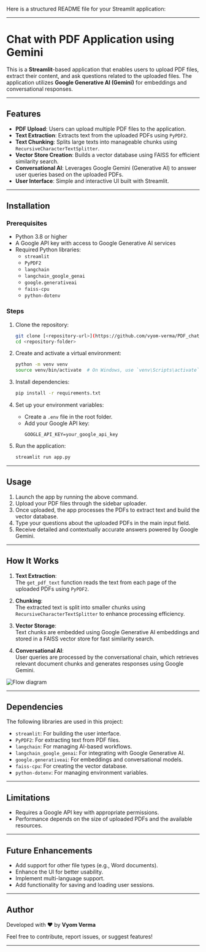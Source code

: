 

Here is a structured README file for your Streamlit application:  

---

# Chat with PDF Application using Gemini  

This is a **Streamlit**-based application that enables users to upload PDF files, extract their content, and ask questions related to the uploaded files. The application utilizes **Google Generative AI (Gemini)** for embeddings and conversational responses.

---

## Features  
- **PDF Upload**: Users can upload multiple PDF files to the application.  
- **Text Extraction**: Extracts text from the uploaded PDFs using `PyPDF2`.  
- **Text Chunking**: Splits large texts into manageable chunks using `RecursiveCharacterTextSplitter`.  
- **Vector Store Creation**: Builds a vector database using FAISS for efficient similarity search.  
- **Conversational AI**: Leverages Google Gemini (Generative AI) to answer user queries based on the uploaded PDFs.  
- **User Interface**: Simple and interactive UI built with Streamlit.  

---

## Installation  

### Prerequisites  
- Python 3.8 or higher  
- A Google API key with access to Google Generative AI services  
- Required Python libraries:
  - `streamlit`
  - `PyPDF2`
  - `langchain`
  - `langchain_google_genai`
  - `google.generativeai`
  - `faiss-cpu`
  - `python-dotenv`

### Steps  
1. Clone the repository:  
   ```bash
   git clone [<repository-url>](https://github.com/vyom-verma/PDF_chat_app.git)
   cd <repository-folder>
   ```

2. Create and activate a virtual environment:  
   ```bash
   python -m venv venv
   source venv/bin/activate  # On Windows, use `venv\Scripts\activate`
   ```

3. Install dependencies:  
   ```bash
   pip install -r requirements.txt
   ```

4. Set up your environment variables:  
   - Create a `.env` file in the root folder.  
   - Add your Google API key:  
     ```plaintext
     GOOGLE_API_KEY=your_google_api_key
     ```

5. Run the application:  
   ```bash
   streamlit run app.py
   ```

---

## Usage  

1. Launch the app by running the above command.  
2. Upload your PDF files through the sidebar uploader.  
3. Once uploaded, the app processes the PDFs to extract text and build the vector database.  
4. Type your questions about the uploaded PDFs in the main input field.  
5. Receive detailed and contextually accurate answers powered by Google Gemini.  

---

## How It Works  

1. **Text Extraction**:  
   The `get_pdf_text` function reads the text from each page of the uploaded PDFs using `PyPDF2`.  

2. **Chunking**:  
   The extracted text is split into smaller chunks using `RecursiveCharacterTextSplitter` to enhance processing efficiency.  

3. **Vector Storage**:  
   Text chunks are embedded using Google Generative AI embeddings and stored in a FAISS vector store for fast similarity search.  

4. **Conversational AI**:  
   User queries are processed by the conversational chain, which retrieves relevant document chunks and generates responses using Google Gemini.

![Flow diagram](https://github.com/user-attachments/assets/e5566803-6261-4d46-bf3d-fcdf6fa8d9ec)

---


## Dependencies  

The following libraries are used in this project:  
- `streamlit`: For building the user interface.  
- `PyPDF2`: For extracting text from PDF files.  
- `langchain`: For managing AI-based workflows.  
- `langchain_google_genai`: For integrating with Google Generative AI.  
- `google.generativeai`: For embeddings and conversational models.  
- `faiss-cpu`: For creating the vector database.  
- `python-dotenv`: For managing environment variables.  

---

## Limitations  

- Requires a Google API key with appropriate permissions.  
- Performance depends on the size of uploaded PDFs and the available resources.  

---

## Future Enhancements  

- Add support for other file types (e.g., Word documents).  
- Enhance the UI for better usability.  
- Implement multi-language support.  
- Add functionality for saving and loading user sessions.  

---

## Author  

Developed with ❤️ by **Vyom Verma**  

Feel free to contribute, report issues, or suggest features!  

---
